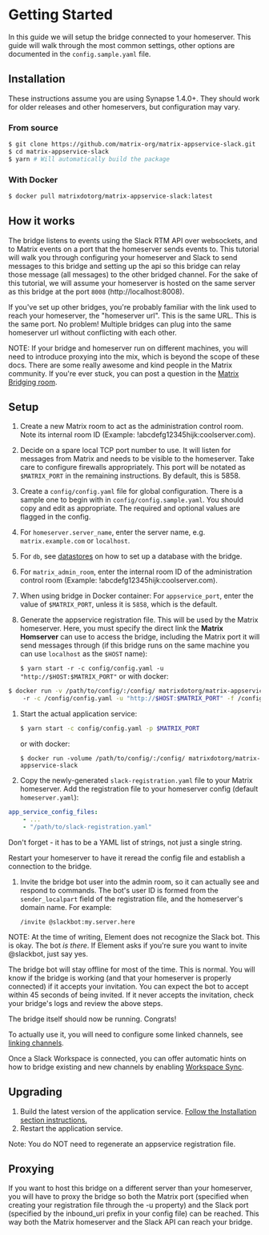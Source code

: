 # Getting Started

In this guide we will setup the bridge connected to your homeserver. This guide
will walk through the most common settings, other options are documented in
the `config.sample.yaml` file.

## Installation

These instructions assume you are using Synapse 1.4.0+. They should
work for older releases and other homeservers, but configuration may vary.

### From source

```sh
$ git clone https://github.com/matrix-org/matrix-appservice-slack.git
$ cd matrix-appservice-slack
$ yarn # Will automatically build the package
```

### With Docker

```sh
$ docker pull matrixdotorg/matrix-appservice-slack:latest
```

## How it works

The bridge listens to events using the Slack RTM API over websockets, and to
Matrix events on a port that the homeserver sends events to. This tutorial will
walk you through configuring your homeserver and Slack to send messages to this
bridge and setting up the api so this bridge can relay those message (all
messages) to the other bridged channel. For the sake of this tutorial, we will
assume your homeserver is hosted on the same server as this bridge at the port
`8008` (http://localhost:8008).

If you've set up other bridges, you're probably familiar with the link used
to reach your homeserver, the "homeserver url". This is the same URL. This
is the same port. No problem! Multiple bridges can plug into the same
homeserver url without conflicting with each other.

NOTE: If your bridge and homeserver run on different machines, you will need
to introduce proxying into the mix, which is beyond the scope of these docs.
There are some really awesome and kind people in the Matrix community. If you're
ever stuck, you can post a question in the 
[Matrix Bridging room](https://matrix.to/#/#bridges:matrix.org).


## Setup

1. Create a new Matrix room to act as the administration control room. Note its
   internal room ID (Example: !abcdefg12345hijk:coolserver.com).

1. Decide on a spare local TCP port number to use. It will listen for messages
   from Matrix and needs to be visible to the homeserver. Take care to configure
   firewalls appropriately. This port will be notated as `$MATRIX_PORT` in
   the remaining instructions. By default, this is 5858.

1. Create a `config/config.yaml` file for global configuration. There is a sample
   one to begin with in `config/config.sample.yaml`. You should copy and
   edit as appropriate. The required and optional values are flagged in the config.

  1. For `homeserver.server_name`, enter the server name, e.g. `matrix.example.com` or `localhost`.

  1. For `db`, see [datastores](datastores.md) on how to set up a database with the bridge.
  
  1. For `matrix_admin_room`, enter the internal room ID of the administration control
     room (Example: !abcdefg12345hijk:coolserver.com).

  1. When using bridge in Docker container: For `appservice_port`, enter the value of
     `$MATRIX_PORT`, unless it is `5858`, which is the default.

1. Generate the appservice registration file. This will be used by the
   Matrix homeserver. Here, you must specify the direct link the
   **Matrix Homserver** can use to access the bridge, including the Matrix
   port it will send messages through (if this bridge runs on the same
   machine you can use `localhost` as the `$HOST` name):
   
    `$ yarn start -r -c config/config.yaml -u "http://$HOST:$MATRIX_PORT"`
   or with docker:
   
```sh
$ docker run -v /path/to/config/:/config/ matrixdotorg/matrix-appservice-slack \ 
    -r -c /config/config.yaml -u "http://$HOST:$MATRIX_PORT" -f /config/slack-registration.yaml
```

1. Start the actual application service:

   ```sh
   $ yarn start -c config/config.yaml -p $MATRIX_PORT
   ```
   or with docker:
   
   ```ssh
   $ docker run -volume /path/to/config/:/config/ matrixdotorg/matrix-appservice-slack
   ```

1. Copy the newly-generated `slack-registration.yaml` file to your Matrix
   homeserver. Add the registration file to your homeserver config (default
   `homeserver.yaml`):
   
```yaml
app_service_config_files:
    - ...
    - "/path/to/slack-registration.yaml"
```

   Don't forget - it has to be a YAML list of strings, not just a single string.

   Restart your homeserver to have it reread the config file and establish a
   connection to the bridge.

1. Invite the bridge bot user into the admin room, so it can actually see and
   respond to commands. The bot's user ID is formed from the `sender_localpart`
   field of the registration file, and the homeserver's domain name. For example:

    ```
    /invite @slackbot:my.server.here
    ```

NOTE: At the time of writing, Element does not recognize the Slack bot. This is
okay. The bot *is there*. If Element asks if you're sure you want to invite
@slackbot, just say yes.

The bridge bot will stay offline for most of the time. This is normal. You
will know if the bridge is working (and that your homeserver is properly
connected) if it accepts your invitation. You can expect the bot to accept
within 45 seconds of being invited. If it never accepts the invitation,
check your bridge's logs and review the above steps.

The bridge itself should now be running. Congrats!

To actually use it, you will need to configure some linked channels, see
[linking channels](link_channels.md).

Once a Slack Workspace is connected, you can offer automatic hints on how
to bridge existing and new channels by enabling [Workspace Sync](team_sync.md).

## Upgrading
1. Build the latest version of the application service. [Follow the Installation section instructions.](#installation)
1. Restart the application service.

Note: You do NOT need to regenerate an appservice registration file.

## Proxying

If you want to host this bridge on a different server than your homeserver, you will have
to proxy the bridge so both the Matrix port (specified when creating your registration file
through the -u property) and the Slack port (specified by the inbound_uri prefix in your
config file) can be reached. This way both the Matrix homeserver and the Slack API can reach
your bridge.
